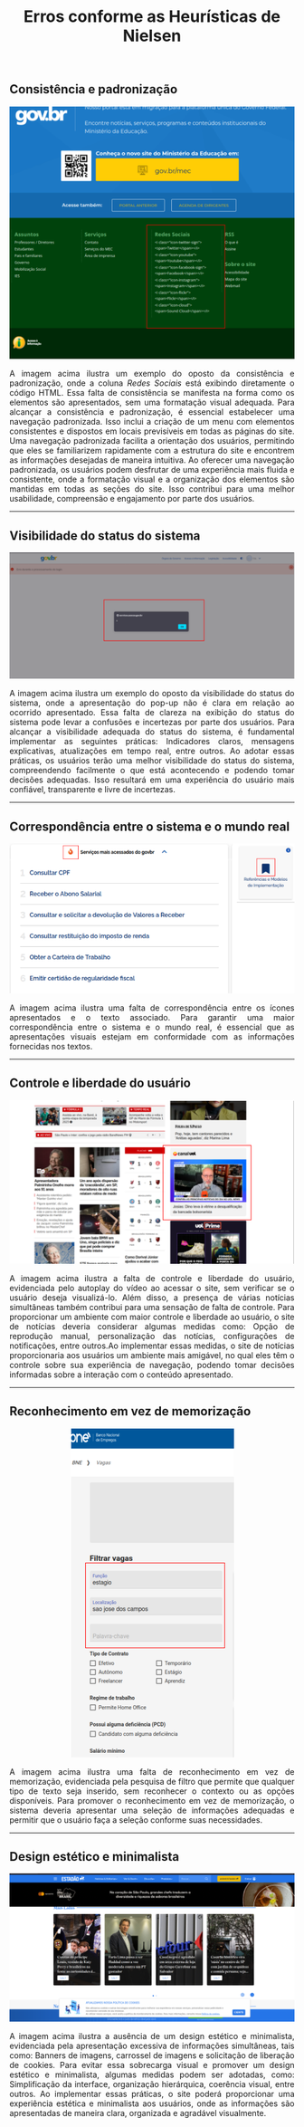 <H1 align="center"> Erros conforme as Heurísticas de Nielsen </H1>
<br>

<H2>Consistência e padronização</H2>
<p align="center"><img src="/IHC/img/consistencia.png"></p>
<p align="justify"> A imagem acima ilustra um exemplo do oposto da consistência e padronização, onde a coluna <i> Redes Sociais </i> está exibindo diretamente o código HTML. 
Essa falta de consistência se manifesta na forma como os elementos são apresentados, sem uma formatação visual adequada.
Para alcançar a consistência e padronização, é essencial estabelecer uma navegação padronizada. Isso inclui a criação de um menu com elementos consistentes
e dispostos em locais previsíveis em todas as páginas do site. Uma navegação padronizada facilita a orientação dos usuários, permitindo que eles se 
familiarizem rapidamente com a estrutura do site e encontrem as informações desejadas de maneira intuitiva.
Ao oferecer uma navegação padronizada, os usuários podem desfrutar de uma experiência mais fluida e consistente, onde a formatação visual e a organização 
dos elementos são mantidas em todas as seções do site. Isso contribui para uma melhor usabilidade, compreensão e engajamento por parte dos usuários.</p>

---

<H2>Visibilidade do status do sistema</H2>
<p align="center"><img src="/IHC/img/visibilidade.png"></p>
<p align="justify"> A imagem acima ilustra um exemplo do oposto da visibilidade do status do sistema, onde a apresentação do pop-up não é clara em relação ao ocorrido 
apresentado. Essa falta de clareza na exibição do status do sistema pode levar a confusões e incertezas por parte dos usuários.
Para alcançar a visibilidade adequada do status do sistema, é fundamental implementar as seguintes práticas: Indicadores claros, mensagens explicativas, 
atualizações em tempo real, entre outros. Ao adotar essas práticas, os usuários terão uma melhor visibilidade do status do sistema, compreendendo 
facilmente o que está acontecendo e podendo tomar decisões adequadas. Isso resultará em uma experiência do usuário mais confiável, transparente e livre de 
incertezas. </p>

---

<H2>Correspondência entre o sistema e o mundo real</H2>
<p align="center"><img src="/IHC/img/correspondencia.png"></p>
<p align="justify"> A imagem acima ilustra uma falta de correspondência entre os ícones apresentados e o texto associado. Para garantir uma maior correspondência entre o 
sistema e o mundo real, é essencial que as apresentações visuais estejam em conformidade com as informações fornecidas nos textos.</p>

---

<H2>Controle e liberdade do usuário</H2>
<p align="center"><img src="/IHC/img/controle.png"></p>
<p align="justify">A imagem acima ilustra a falta de controle e liberdade do usuário, evidenciada pelo autoplay do vídeo ao acessar o site, sem verificar se o usuário deseja 
visualizá-lo. Além disso, a presença de várias notícias simultâneas também contribui para uma sensação de falta de controle. Para proporcionar um ambiente 
com maior controle e liberdade ao usuário, o site de notícias deveria considerar algumas medidas como: Opção de reprodução manual, personalização das 
notícias, configurações de notificações, entre outros.Ao implementar essas medidas, o site de notícias proporcionaria aos usuários um ambiente mais amigável,
no qual eles têm o controle sobre sua experiência de navegação, podendo tomar decisões informadas sobre a interação com o conteúdo apresentado.</p>

---

<H2>Reconhecimento em vez de memorização</H2>
<p align="center"><img src="/IHC/img/reconhecimento.png"></p>
<p align="justify">A imagem acima ilustra uma falta de reconhecimento em vez de memorização, evidenciada pela pesquisa de filtro que permite que qualquer tipo de texto seja
inserido, sem reconhecer o contexto ou as opções disponíveis. Para promover o reconhecimento em vez de memorização, o sistema deveria apresentar uma 
seleção de informações adequadas e permitir que o usuário faça a seleção conforme suas necessidades.</p>

---

<H2>Design estético e minimalista</H2>
<p align="center"><img src="/IHC/img/design.png"></p>
<p align="justify">A imagem acima ilustra a ausência de um design estético e minimalista, evidenciada pela apresentação excessiva de informações simultâneas, tais como: 
Banners de imagens, carrossel de imagens e solicitação de liberação de cookies.
Para evitar essa sobrecarga visual e promover um design estético e minimalista, algumas medidas podem ser adotadas, como: Simplificação da interface, 
organização hierárquica, coerência visual, entre outros. Ao implementar essas práticas, o site poderá proporcionar uma experiência estética e minimalista 
aos usuários, onde as informações são apresentadas de maneira clara, organizada e agradável visualmente.</p>
